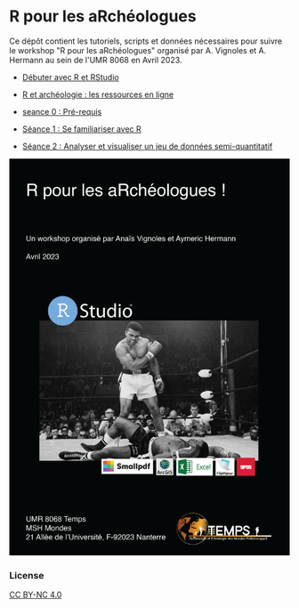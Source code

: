 #  R pour les aRchéologues

Ce dépôt contient les tutoriels, scripts et données nécessaires pour suivre le workshop "R pour les aRchéologues" organisé par A. Vignoles et A. Hermann au sein de l'UMR 8068 en Avril 2023.

- [Débuter avec R et RStudio](debuter_avec_R.rmd)  
- [R et archéologie : les ressources en ligne](ressources-en-ligne.rmd)  

- [seance 0 : Pré-requis](seance-0_pre-requis.rmd)
- [Séance 1 : Se familiariser avec R](seance-1.html)
- [Séance 2 : Analyser et visualiser un jeu de données semi-quantitatif]()

![image](figures/poster.png)

### License
[CC BY-NC 4.0](https://creativecommons.org/licenses/by-nc/4.0/)
